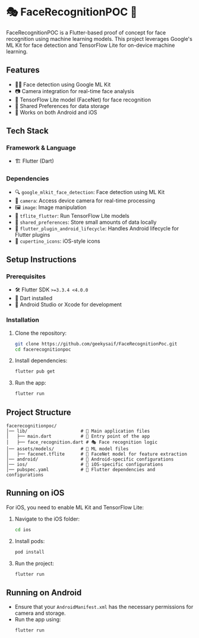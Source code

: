 # 🎭 FaceRecognitionPOC 🚀

FaceRecognitionPOC is a Flutter-based proof of concept for face recognition using machine learning models. This project leverages Google's ML Kit for face detection and TensorFlow Lite for on-device machine learning.

## Features
- 🧑‍💻 Face detection using Google ML Kit
- 📷 Camera integration for real-time face analysis
- 🤖 TensorFlow Lite model (FaceNet) for face recognition
- 💾 Shared Preferences for data storage
- 📱 Works on both Android and iOS

## Tech Stack
### Framework & Language
- 🏗️ Flutter (Dart)

### Dependencies
- 🔍 `google_mlkit_face_detection`: Face detection using ML Kit
- 📸 `camera`: Access device camera for real-time processing
- 🖼️ `image`: Image manipulation
- 🧠 `tflite_flutter`: Run TensorFlow Lite models
- 🔐 `shared_preferences`: Store small amounts of data locally
- 🔄 `flutter_plugin_android_lifecycle`: Handles Android lifecycle for Flutter plugins
- 🍏 `cupertino_icons`: iOS-style icons

## Setup Instructions
### Prerequisites
- 🛠️ Flutter SDK `>=3.3.4 <4.0.0`
- 📝 Dart installed
- 🏢 Android Studio or Xcode for development

### Installation
1. Clone the repository:
   ```sh
   git clone https://github.com/geekysaif/FaceRecognitionPoc.git
   cd facerecognitionpoc
   ```
2. Install dependencies:
   ```sh
   flutter pub get
   ```
3. Run the app:
   ```sh
   flutter run
   ```

## Project Structure
```
facerecognitionpoc/
│── lib/                    # 📂 Main application files
│   ├── main.dart           # 🚀 Entry point of the app
│   ├── face_recognition.dart # 🎭 Face recognition logic
│── assets/models/          # 🧠 ML model files
│   ├── facenet.tflite      # 🤖 FaceNet model for feature extraction
│── android/                # 🤖 Android-specific configurations
│── ios/                    # 🍏 iOS-specific configurations
│── pubspec.yaml            # 📜 Flutter dependencies and configurations
```

## Running on iOS
For iOS, you need to enable ML Kit and TensorFlow Lite:
1. Navigate to the iOS folder:
   ```sh
   cd ios
   ```
2. Install pods:
   ```sh
   pod install
   ```
3. Run the project:
   ```sh
   flutter run
   ```

## Running on Android
- Ensure that your `AndroidManifest.xml` has the necessary permissions for camera and storage.
- Run the app using:
   ```sh
   flutter run
   ```
 
 